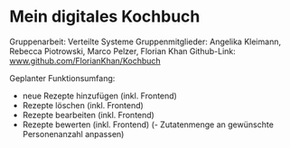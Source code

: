# Mein digitales Kochbuch
Gruppenarbeit: Verteilte Systeme
Gruppenmitglieder: Angelika Kleimann, Rebecca Piotrowski, Marco Pelzer, Florian Khan
Github-Link: www.github.com/FlorianKhan/Kochbuch

Geplanter Funktionsumfang:
- neue Rezepte hinzufügen (inkl. Frontend)
- Rezepte löschen (inkl. Frontend)
- Rezepte bearbeiten (inkl. Frontend)
- Rezepte bewerten (inkl. Frontend)
(- Zutatenmenge an gewünschte Personenanzahl anpassen)
